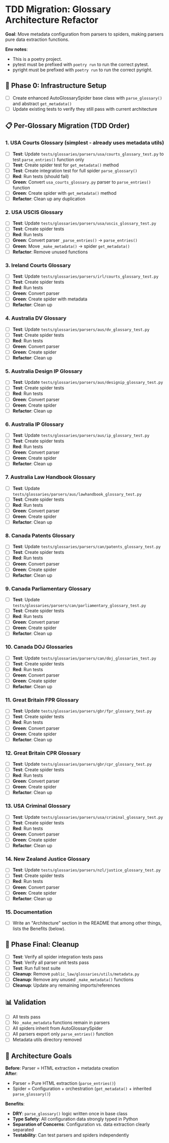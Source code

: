 # TDD Migration: Glossary Architecture Refactor

**Goal**: Move metadata configuration from parsers to spiders, making parsers pure data extraction functions.

**Env notes**:
- This is a poetry project.
- pytest must be prefixed with `poetry run` to run the correct pytest.
- pyright must be prefixed with `poetry run` to run the correct pyright.

## 🔧 **Phase 0: Infrastructure Setup**
- [ ] Create enhanced AutoGlossarySpider base class with `parse_glossary()` and abstract `get_metadata()`
- [ ] Update existing tests to verify they still pass with current architecture

## 📋 **Per-Glossary Migration (TDD Order)**

### **1. USA Courts Glossary** (simplest - already uses metadata utils)
- [ ] **Test**: Update `tests/glossaries/parsers/usa/courts_glossary_test.py` to test `parse_entries()` function only
- [ ] **Test**: Create spider test for `get_metadata()` method  
- [ ] **Test**: Create integration test for full spider `parse_glossary()`
- [ ] **Red**: Run tests (should fail)
- [ ] **Green**: Convert `usa_courts_glossary.py` parser to `parse_entries()` function
- [ ] **Green**: Create spider with `get_metadata()` method
- [ ] **Refactor**: Clean up any duplication

### **2. USA USCIS Glossary**
- [ ] **Test**: Update `tests/glossaries/parsers/usa/uscis_glossary_test.py` 
- [ ] **Test**: Create spider tests
- [ ] **Red**: Run tests
- [ ] **Green**: Convert parser `_parse_entries()` → `parse_entries()`
- [ ] **Green**: Move `_make_metadata()` → spider `get_metadata()`
- [ ] **Refactor**: Remove unused functions

### **3. Ireland Courts Glossary**
- [ ] **Test**: Update `tests/glossaries/parsers/irl/courts_glossary_test.py`
- [ ] **Test**: Create spider tests  
- [ ] **Red**: Run tests
- [ ] **Green**: Convert parser
- [ ] **Green**: Create spider with metadata
- [ ] **Refactor**: Clean up

### **4. Australia DV Glossary**
- [ ] **Test**: Update `tests/glossaries/parsers/aus/dv_glossary_test.py`
- [ ] **Test**: Create spider tests
- [ ] **Red**: Run tests  
- [ ] **Green**: Convert parser
- [ ] **Green**: Create spider
- [ ] **Refactor**: Clean up

### **5. Australia Design IP Glossary**
- [ ] **Test**: Update `tests/glossaries/parsers/aus/designip_glossary_test.py`
- [ ] **Test**: Create spider tests
- [ ] **Red**: Run tests
- [ ] **Green**: Convert parser
- [ ] **Green**: Create spider
- [ ] **Refactor**: Clean up

### **6. Australia IP Glossary**
- [ ] **Test**: Update `tests/glossaries/parsers/aus/ip_glossary_test.py`
- [ ] **Test**: Create spider tests
- [ ] **Red**: Run tests
- [ ] **Green**: Convert parser
- [ ] **Green**: Create spider
- [ ] **Refactor**: Clean up

### **7. Australia Law Handbook Glossary**
- [ ] **Test**: Update `tests/glossaries/parsers/aus/lawhandbook_glossary_test.py`
- [ ] **Test**: Create spider tests
- [ ] **Red**: Run tests
- [ ] **Green**: Convert parser
- [ ] **Green**: Create spider
- [ ] **Refactor**: Clean up

### **8. Canada Patents Glossary**
- [ ] **Test**: Update `tests/glossaries/parsers/can/patents_glossary_test.py`
- [ ] **Test**: Create spider tests
- [ ] **Red**: Run tests
- [ ] **Green**: Convert parser
- [ ] **Green**: Create spider
- [ ] **Refactor**: Clean up

### **9. Canada Parliamentary Glossary**
- [ ] **Test**: Update `tests/glossaries/parsers/can/parliamentary_glossary_test.py`
- [ ] **Test**: Create spider tests
- [ ] **Red**: Run tests
- [ ] **Green**: Convert parser
- [ ] **Green**: Create spider
- [ ] **Refactor**: Clean up

### **10. Canada DOJ Glossaries**
- [ ] **Test**: Update `tests/glossaries/parsers/can/doj_glossaries_test.py`
- [ ] **Test**: Create spider tests
- [ ] **Red**: Run tests
- [ ] **Green**: Convert parser
- [ ] **Green**: Create spider
- [ ] **Refactor**: Clean up

### **11. Great Britain FPR Glossary**
- [ ] **Test**: Update `tests/glossaries/parsers/gbr/fpr_glossary_test.py`
- [ ] **Test**: Create spider tests
- [ ] **Red**: Run tests
- [ ] **Green**: Convert parser
- [ ] **Green**: Create spider
- [ ] **Refactor**: Clean up

### **12. Great Britain CPR Glossary**
- [ ] **Test**: Update `tests/glossaries/parsers/gbr/cpr_glossary_test.py`
- [ ] **Test**: Create spider tests
- [ ] **Red**: Run tests
- [ ] **Green**: Convert parser
- [ ] **Green**: Create spider
- [ ] **Refactor**: Clean up

### **13. USA Criminal Glossary**
- [ ] **Test**: Update `tests/glossaries/parsers/usa/criminal_glossary_test.py`
- [ ] **Test**: Create spider tests
- [ ] **Red**: Run tests
- [ ] **Green**: Convert parser
- [ ] **Green**: Create spider
- [ ] **Refactor**: Clean up

### **14. New Zealand Justice Glossary**
- [ ] **Test**: Update `tests/glossaries/parsers/nzl/justice_glossary_test.py`
- [ ] **Test**: Create spider tests
- [ ] **Red**: Run tests
- [ ] **Green**: Convert parser
- [ ] **Green**: Create spider
- [ ] **Refactor**: Clean up

### **15. Documentation**
- [ ] Write an "Architecture" section in the README that among other things, lists the Benefits (below).

## 🧹 **Phase Final: Cleanup**
- [ ] **Test**: Verify all spider integration tests pass
- [ ] **Test**: Verify all parser unit tests pass  
- [ ] **Test**: Run full test suite
- [ ] **Cleanup**: Remove `public_law/glossaries/utils/metadata.py`
- [ ] **Cleanup**: Remove any unused `_make_metadata()` functions
- [ ] **Cleanup**: Update any remaining imports/references

## 📊 **Validation**
- [ ] All tests pass
- [ ] No `_make_metadata` functions remain in parsers
- [ ] All spiders inherit from AutoGlossarySpider
- [ ] All parsers export only `parse_entries()` function
- [ ] Metadata utils directory removed

## 🎯 **Architecture Goals**

**Before**: Parser = HTML extraction + metadata creation  
**After**: 
- Parser = Pure HTML extraction (`parse_entries()`)
- Spider = Configuration + orchestration (`get_metadata()` + inherited `parse_glossary()`)

**Benefits**:
- **DRY**: `parse_glossary()` logic written once in base class
- **Type Safety**: All configuration data strongly typed in Python
- **Separation of Concerns**: Configuration vs. data extraction clearly separated
- **Testability**: Can test parsers and spiders independently 
